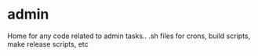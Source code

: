 admin
=====

Home for any code related to admin tasks.. .sh files for crons, build scripts, make release scripts, etc
